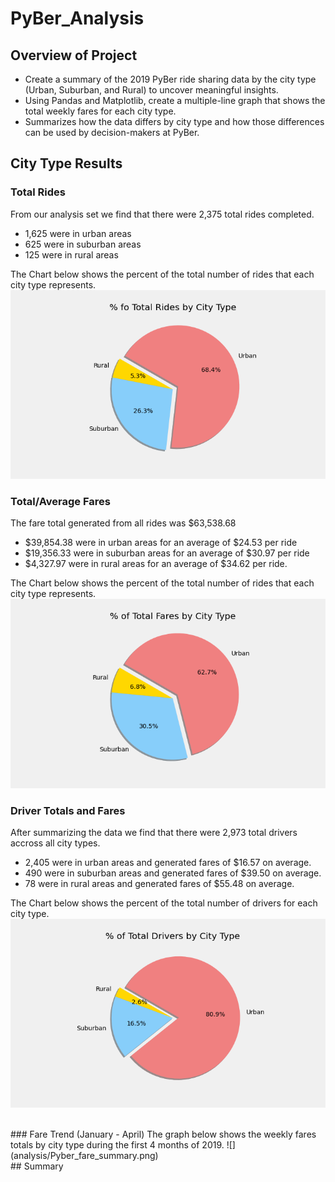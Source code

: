 # PyBer_Analysis

## Overview of Project
- Create a summary of the 2019 PyBer ride sharing data by the city type (Urban, Suburban, and Rural) to uncover meaningful insights. 
- Using Pandas and Matplotlib, create a multiple-line graph that shows the total weekly fares for each city type. 
- Summarizes how the data differs by city type and how those differences can be used by decision-makers at PyBer.

## City Type Results

### Total Rides
From our analysis set we find that there were 2,375 total rides completed. 
- 1,625 were in urban areas 
- 625 were in suburban areas
- 125 were in rural areas<br/>

The Chart below shows the percent of the total number of rides that each city type represents.
![](analysis/Total_Rides_pc.png) 
<br/>

### Total/Average Fares
The fare total generated from all rides was $63,538.68
- $39,854.38 were in urban areas for an average of $24.53 per ride
- $19,356.33 were in suburban areas for an average of $30.97 per ride
- $4,327.97 were in rural areas for an average of $34.62 per ride.<br/>

The Chart below shows the percent of the total number of rides that each city type represents.
![](analysis/Total_Fares_pc.png) 
<br/>

### Driver Totals and Fares
After summarizing the data we find that there were 2,973 total drivers accross all city types. 
- 2,405 were in urban areas and generated fares of $16.57 on average.
- 490 were in suburban areas and generated fares of $39.50 on average.
- 78 were in rural areas and generated fares of $55.48 on average.<br/> 

The Chart below shows the percent of the total number of drivers for each city type.
![](analysis/Total_Drivers_pc.png) 

<br/>
### Fare Trend (January - April)
The graph below shows the weekly fares totals by city type during the first 4 months of 2019. 
![](analysis/Pyber_fare_summary.png) 
<br/>
## Summary
